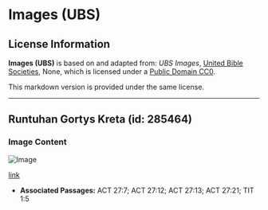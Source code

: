 # Images (UBS)

## License Information

**Images (UBS)** is based on and adapted from: _UBS Images_, [United Bible Societies](https://unitedbiblesocieties.org/), None, which is licensed under a [Public Domain CC0](https://creativecommons.org/public-domain/cc0/).

This markdown version is provided under the same license.



--------------------------------

## Runtuhan Gortys Kreta (id: 285464)

### Image Content

![Image](https://cdn.aquifer.bible/aquifer-content/resources/Media/WEB-0272_gortys_ruins_crete.jpg)

[link](https://cdn.aquifer.bible/aquifer-content/resources/Media/WEB-0272_gortys_ruins_crete.jpg)

* **Associated Passages:** ACT 27:7; ACT 27:12; ACT 27:13; ACT 27:21; TIT 1:5

